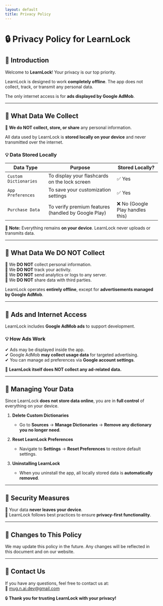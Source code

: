 ```yaml
---
layout: default
title: Privacy Policy
---
```


# 🔒 Privacy Policy for LearnLock  

## 📌 Introduction  

Welcome to **LearnLock**! Your privacy is our top priority.  

LearnLock is designed to work **completely offline**. The app does not collect, track, or transmit any personal data.  

The only internet access is for **ads displayed by Google AdMob**.  

---

## 📌 What Data We Collect  

🚫 **We do NOT collect, store, or share** any personal information.  

All data used by LearnLock is **stored locally on your device** and never transmitted over the internet.  

### 💡 Data Stored Locally  

<div class="table-container">
  <table>
    <thead>
      <tr>
        <th>Data Type</th>
        <th>Purpose</th>
        <th>Stored Locally?</th>
      </tr>
    </thead>
    <tbody>
      <tr>
        <td><code>Custom Dictionaries</code></td>
        <td>To display your flashcards on the lock screen</td>
        <td>✅ Yes</td>
      </tr>
      <tr>
        <td><code>App Preferences</code></td>
        <td>To save your customization settings</td>
        <td>✅ Yes</td>
      </tr>
      <tr>
        <td><code>Purchase Data</code></td>
        <td>To verify premium features (handled by Google Play)</td>
        <td>❌ No (Google Play handles this)</td>
      </tr>
    </tbody>
  </table>
</div>

📌 **Note:** Everything remains **on your device**. LearnLock never uploads or transmits data.  

---

## 🚫 What Data We DO NOT Collect  

🔹 We **DO NOT** collect personal information.  
🔹 We **DO NOT** track your activity.  
🔹 We **DO NOT** send analytics or logs to any server.  
🔹 We **DO NOT** share data with third parties.  

LearnLock operates **entirely offline**, except for **advertisements managed by Google AdMob**.

---

## 📌 Ads and Internet Access  

LearnLock includes **Google AdMob ads** to support development.  

### 💡 How Ads Work  

✔ Ads may be displayed inside the app.  
✔ Google AdMob **may collect usage data** for targeted advertising.  
✔ You can manage ad preferences via **Google account settings**.  

📌 **LearnLock itself does NOT collect any ad-related data.**  

---

## 📌 Managing Your Data  

Since LearnLock **does not store data online**, you are in **full control** of everything on your device.  

1. **Delete Custom Dictionaries**  
   - Go to **Sources** → **Manage Dictionaries** → **Remove any dictionary you no longer need**.  

2. **Reset LearnLock Preferences**  
   - Navigate to **Settings** → **Reset Preferences** to restore default settings.  

3. **Uninstalling LearnLock**  
   - When you uninstall the app, all locally stored data is **automatically removed**.  

---

## 📌 Security Measures  

🔐 Your data **never leaves your device**.  
📌 LearnLock follows best practices to ensure **privacy-first functionality**.  

---

## 📌 Changes to This Policy  

We may update this policy in the future. Any changes will be reflected in this document and on our website.  

---

## 📩 Contact Us  

If you have any questions, feel free to contact us at:  
📧 [mug.n.ai.dev@gmail.com](mailto:mug.n.ai.dev@gmail.com)  

🔒 **Thank you for trusting LearnLock with your privacy!**  
